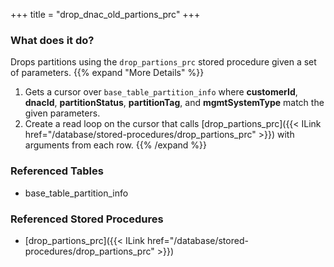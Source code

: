 +++
title = "drop_dnac_old_partions_prc"
+++

### What does it do?
Drops partitions using the `drop_partions_prc` stored procedure given a set of parameters.
{{% expand "More Details" %}}
1. Gets a cursor over `base_table_partition_info` where **customerId**, **dnacId**, **partitionStatus**, **partitionTag**, and **mgmtSystemType**  match the given parameters.
2. Create a read loop on the cursor that calls [drop_partions_prc]({{< ILink href="/database/stored-procedures/drop_partions_prc" >}}) with arguments from each row.
{{% /expand %}}

### Referenced Tables
- base_table_partition_info

### Referenced Stored Procedures
- [drop_partions_prc]({{< ILink href="/database/stored-procedures/drop_partions_prc" >}})
